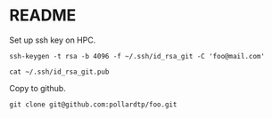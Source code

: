 # README

Set up ssh key on HPC.

```ssh-keygen -t rsa -b 4096 -f ~/.ssh/id_rsa_git -C 'foo@mail.com'```

```cat ~/.ssh/id_rsa_git.pub```

Copy to github.

```git clone git@github.com:pollardtp/foo.git```
